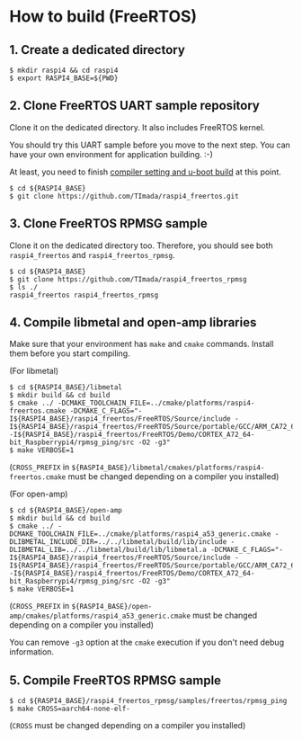 # How to build (FreeRTOS)

## 1. Create a dedicated directory

```
$ mkdir raspi4 && cd raspi4
$ export RASPI4_BASE=${PWD}
```

## 2. Clone FreeRTOS UART sample repository

Clone it on the dedicated directory. It also includes FreeRTOS kernel.

You should try this UART sample before you move to the next step. You can have your own environment for application building. :-)

At least, you need to finish [compiler setting and u-boot build](https://github.com/TImada/raspi4_freertos#2-prerequisites) at this point.

```
$ cd ${RASPI4_BASE}
$ git clone https://github.com/TImada/raspi4_freertos.git
```

## 3. Clone FreeRTOS RPMSG sample

Clone it on the dedicated directory too. Therefore, you should see both `raspi4_freertos` and `raspi4_freertos_rpmsg`.

```
$ cd ${RASPI4_BASE}
$ git clone https://github.com/TImada/raspi4_freertos_rpmsg
$ ls ./
raspi4_freertos raspi4_freertos_rpmsg
```

## 4. Compile libmetal and open-amp libraries

Make sure that your environment has `make` and `cmake` commands. Install them before you start compiling.

(For libmetal)
```
$ cd ${RASPI4_BASE}/libmetal
$ mkdir build && cd build
$ cmake ../ -DCMAKE_TOOLCHAIN_FILE=../cmake/platforms/raspi4-freertos.cmake -DCMAKE_C_FLAGS="-I${RASPI4_BASE}/raspi4_freertos/FreeRTOS/Source/include -I${RASPI4_BASE}/raspi4_freertos/FreeRTOS/Source/portable/GCC/ARM_CA72_64_BIT -I${RASPI4_BASE}/raspi4_freertos/FreeRTOS/Demo/CORTEX_A72_64-bit_Raspberrypi4/rpmsg_ping/src -O2 -g3"
$ make VERBOSE=1
```

(`CROSS_PREFIX` in `${RASPI4_BASE}/libmetal/cmakes/platforms/raspi4-freertos.cmake` must be changed depending on a compiler you installed)

(For open-amp)
```
$ cd ${RASPI4_BASE}/open-amp
$ mkdir build && cd build
$ cmake ../ -DCMAKE_TOOLCHAIN_FILE=../cmake/platforms/raspi4_a53_generic.cmake -DLIBMETAL_INCLUDE_DIR=../../libmetal/build/lib/include -DLIBMETAL_LIB=../../libmetal/build/lib/libmetal.a -DCMAKE_C_FLAGS="-I${RASPI4_BASE}/raspi4_freertos/FreeRTOS/Source/include -I${RASPI4_BASE}/raspi4_freertos/FreeRTOS/Source/portable/GCC/ARM_CA72_64_BIT -I${RASPI4_BASE}/raspi4_freertos/FreeRTOS/Demo/CORTEX_A72_64-bit_Raspberrypi4/rpmsg_ping/src -O2 -g3"
$ make VERBOSE=1
```

(`CROSS_PREFIX` in `${RASPI4_BASE}/open-amp/cmakes/platforms/raspi4_a53_generic.cmake` must be changed depending on a compiler you installed)

You can remove `-g3` option at the `cmake` execution if you don't need debug information.

## 5. Compile FreeRTOS RPMSG sample

```
$ cd ${RASPI4_BASE}/raspi4_freertos_rpmsg/samples/freertos/rpmsg_ping
$ make CROSS=aarch64-none-elf-
```

(`CROSS` must be changed depending on a compiler you installed)
